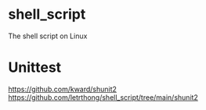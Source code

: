 # shell_script
The shell script on Linux

# Unittest 
https://github.com/kward/shunit2
https://github.com/letrthong/shell_script/tree/main/shunit2
